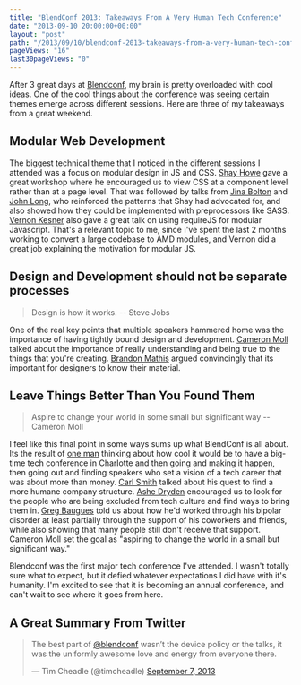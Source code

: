 ```yaml
---
title: "BlendConf 2013: Takeaways From A Very Human Tech Conference"
date: "2013-09-10 20:00:00+00:00"
layout: "post"
path: "/2013/09/10/blendconf-2013-takeaways-from-a-very-human-tech-conference"
pageViews: "16"
last30pageViews: "0"
---
```


After 3 great days at [Blendconf][blendconf], my brain is pretty overloaded with cool ideas. One of the cool things about the conference was seeing certain themes emerge across different sessions.  Here are three of my takeaways from a great weekend.

## Modular Web Development

The biggest technical theme that I noticed in the different sessions I attended was a focus on modular design in JS and CSS. [Shay Howe][shay] gave a great workshop where he encouraged us to view CSS at a component level rather than at a page level.  That was followed by talks from [Jina Bolton][bolton] and [John Long][long], who reinforced the patterns that Shay had advocated for, and also showed how they could be implemented with preprocessors like SASS. [Vernon Kesner][kesner] also gave a great talk on using requireJS for modular Javascript.  That's a relevant topic to me, since I've spent the last 2 months working to convert a large codebase to AMD modules, and Vernon did a great job explaining the motivation for modular JS.

## Design and Development should not be separate processes

> Design is how it works. -- Steve Jobs

One of the real key points that multiple speakers hammered home was the importance of having tightly bound design and development.  [Cameron Moll][moll] talked about the importance of really understanding and being true to the things that you're creating.  [Brandon Mathis][brandon] argued convincingly that its important for designers to know their material.

## Leave Things Better Than You Found Them

> Aspire to change your world in some small but significant way --Cameron Moll

I feel like this final point in some ways sums up what BlendConf is all about.  Its the result of [one man][berman] thinking about how cool it would be to have a big-time tech conference in Charlotte and then going and making it happen, then going out and finding speakers who set a vision of a tech career that was about more than money.  [Carl Smith][carl] talked about his quest to find a more humane company structure.  [Ashe Dryden][ashe] encouraged us to look for the people who are being excluded from tech culture and find ways to bring them in. [Greg Baugues][bauges] told us about how he'd worked through his bipolar disorder at least partially through the support of his coworkers and friends, while also showing that many people still don't receive that support. Cameron Moll set the goal as "aspiring to change the world in a small but significant way."

Blendconf was the first major tech conference I've attended.  I wasn't totally sure what to expect, but it defied whatever expectations I did have with it's humanity. I'm excited to see that it is becoming an annual conference, and can't wait to see where it goes from here.

## A Great Summary From Twitter

<div>
<blockquote class="twitter-tweet"><p>The best part of <a
href="https://twitter.com/blendconf">@blendconf</a> wasn’t the device
policy or the talks, it was the uniformly awesome love and energy from
everyone there.</p>&mdash; Tim Cheadle (@timcheadle) <a
href="https://twitter.com/timcheadle/statuses/376491690791817217">September
7, 2013</a></blockquote>
</div>


[blendconf]:http://blendconf.com/
[shay]:https://twitter.com/shayhowe
[bolton]:https://twitter.com/jina
[long]: http://wiseheartdesign.com/
[kesner]:https://twitter.com/vernonk
[moll]:https://twitter.com/cameronmoll
[brandon]:https://twitter.com/imathis
[berman]:https://twitter.com/bermonpainter
[carl]:https://twitter.com/carlsmith
[ashe]:https://twitter.com/ashedryden
[bauges]:https://twitter.com/greggyb
